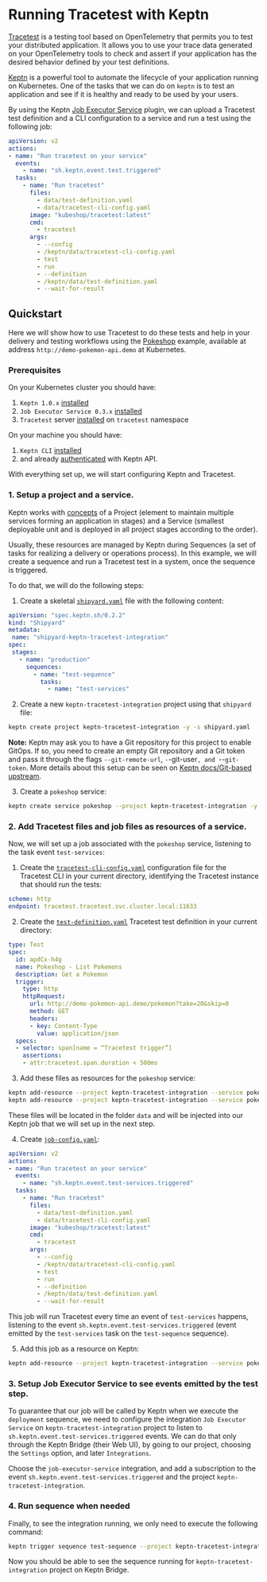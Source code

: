 # Running Tracetest with Keptn
 
[Tracetest](https://tracetest.io/) is a testing tool based on OpenTelemetry that permits you to test your distributed application. It allows you to use your trace data generated on your OpenTelemetry tools to check and assert if your application has the desired behavior defined by your test definitions.

[Keptn](https://keptn.sh/) is a powerful tool to automate the lifecycle of your application running on Kubernetes. One of the tasks that we can do on `keptn` is to test an application and see if it is healthy and ready to be used by your users.

By using the Keptn [Job Executor Service](https://github.com/keptn-contrib/job-executor-service) plugin, we can upload a Tracetest test definition and a CLI configuration to a service and run a test using the following job:

```yaml
apiVersion: v2
actions:
- name: "Run tracetest on your service"
  events:
    - name: "sh.keptn.event.test.triggered"
  tasks:
    - name: "Run tracetest"
      files:
        - data/test-definition.yaml
        - data/tracetest-cli-config.yaml
      image: "kubeshop/tracetest:latest"
      cmd:
        - tracetest
      args:
        - --config
        - /keptn/data/tracetest-cli-config.yaml
        - test
        - run
        - --definition
        - /keptn/data/test-definition.yaml
        - --wait-for-result

```

## Quickstart

Here we will show how to use Tracetest to do these tests and help in your delivery and testing workflows using the [Pokeshop](https://docs.tracetest.io/pokeshop/) example, available at address `http://demo-pokemon-api.demo` at Kubernetes.

### Prerequisites

On your Kubernetes cluster you should have:

1. `Keptn 1.0.x` [installed](https://keptn.sh/docs/1.0.x/install/)
2. `Job Executor Service 0.3.x` [installed](https://github.com/keptn-contrib/job-executor-service/blob/main/docs/INSTALL.md)
3. `Tracetest` server [installed](https://docs.tracetest.io/deployment/kubernetes) on `tracetest` namespace 

On your machine you should have:

1. `Keptn CLI` [installed](https://keptn.sh/docs/1.0.x/install/cli-install/)
2. and already [authenticated](https://keptn.sh/docs/1.0.x/install/authenticate-cli-bridge/) with Keptn API.

With everything set up, we will start configuring Keptn and Tracetest.

### 1. Setup a project and a service.
 
Keptn works with [concepts](https://keptn.sh/docs/concepts/glossary/) of a Project (element to maintain multiple services forming an application in stages) and a Service (smallest deployable unit and is deployed in all project stages according to the order).

Usually, these resources are managed by Keptn during Sequences (a set of tasks for realizing a delivery or operations process). In this example, we will create a sequence and run a Tracetest test in a system, once the sequence is triggered.
 
To do that, we will do the following steps:

1. Create a skeletal [`shipyard.yaml`](./shipyard.yaml) file with the following content:
```yaml
apiVersion: "spec.keptn.sh/0.2.2"
kind: "Shipyard"
metadata:
 name: "shipyard-keptn-tracetest-integration"
spec:
 stages:
   - name: "production"
     sequences:
       - name: "test-sequence"
         tasks:
           - name: "test-services"
```

2. Create a new `keptn-tracetest-integration` project using that `shipyard` file:
```sh
keptn create project keptn-tracetest-integration -y -s shipyard.yaml
```
 
**Note:** Keptn may ask you to have a Git repository for this project to enable GitOps. If so, you need to create an empty Git repository and a Git token and pass it through the flags `--git-remote-url`, `-`-git-user`, and `--`git-token`. More details about this setup can be seen on [Keptn docs/Git-based upstream](https://keptn.sh/docs/1.0.x/manage/git_upstream).
 
3. Create a `pokeshop` service:
```sh
keptn create service pokeshop --project keptn-tracetest-integration -y
```
 
### 2. Add Tracetest files and job files as resources of a service.
 
Now, we will set up a job associated with the `pokeshop` service, listening to the task event `test-services`:
 
1. Create the [`tracetest-cli-config.yaml`](./tracetest-cli-config.yaml) configuration file for the Tracetest CLI in your current directory, identifying the Tracetest instance that should run the tests:
```yaml
scheme: http
endpoint: tracetest.tracetest.svc.cluster.local:11633
```

2. Create the [`test-definition.yaml`](./test-definition.yaml) Tracetest test definition in your current directory:
```yaml
type: Test
spec:
  id: apdCx-h4g
  name: Pokeshop - List Pokemons
  description: Get a Pokemon
  trigger:
    type: http
    httpRequest:
      url: http://demo-pokemon-api.demo/pokemon?take=20&skip=0
      method: GET
      headers:
      - key: Content-Type
        value: application/json
  specs:
  - selector: span[name = “Tracetest trigger”]
    assertions:
    - attr:tracetest.span.duration < 500ms
```
 
3. Add these files as resources for the `pokeshop` service:
```sh
keptn add-resource --project keptn-tracetest-integration --service pokeshop --stage production --resource test-definition.yaml --resourceUri data/test-definition.yaml
keptn add-resource --project keptn-tracetest-integration --service pokeshop --stage production --resource tracetest-cli-config.yaml --resourceUri data/tracetest-cli-config.yaml
```

These files will be located in the folder `data` and will be injected into our Keptn job that we will set up in the next step.

4. Create [`job-config.yaml`](./job-config.yaml):
```yaml
apiVersion: v2
actions:
- name: "Run tracetest on your service"
  events:
    - name: "sh.keptn.event.test-services.triggered"
  tasks:
    - name: "Run tracetest"
      files:
        - data/test-definition.yaml
        - data/tracetest-cli-config.yaml
      image: "kubeshop/tracetest:latest"
      cmd:
        - tracetest
      args:
        - --config
        - /keptn/data/tracetest-cli-config.yaml
        - test
        - run
        - --definition
        - /keptn/data/test-definition.yaml
        - --wait-for-result
```

This job will run Tracetest every time an event of `test-services` happens, listening to the event `sh.keptn.event.test-services.triggered` (event emitted by the `test-services` task on the `test-sequence` sequence).

5. Add this job as a resource on Keptn:
```sh
keptn add-resource --project keptn-tracetest-integration --service pokeshop --stage production --resource job-config.yaml --resourceUri job/config.yaml
```
 
### 3. Setup Job Executor Service to see events emitted by the test step.
 
To guarantee that our job will be called by Keptn when we execute the `deployment` sequence, we need to configure the integration `Job Executor Service` on `keptn-tracetest-integration` project to listen to `sh.keptn.event.test-services.triggered` events. We can do that only through the Keptn Bridge (their Web UI), by going to our project, choosing the `Settings` option, and later `Integrations`.
 
Choose the `job-executor-service` integration, and add a subscription to the event `sh.keptn.event.test-services.triggered` and the project `keptn-tracetest-integration`.
 
### 4. Run sequence when needed
 
Finally, to see the integration running, we only need to execute the following command:
```sh
keptn trigger sequence test-sequence --project keptn-tracetest-integration --service pokeshop --stage production
```

Now you should be able to see the sequence running for `keptn-tracetest-integration` project on Keptn Bridge.
